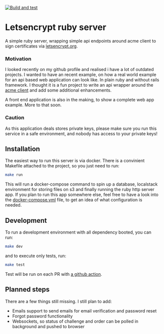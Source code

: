 [![Build and test](https://github.com/freder1c/letsencrypt-ruby-server/actions/workflows/build_and_test.yml/badge.svg)](https://github.com/freder1c/letsencrypt-ruby-server/actions/workflows/build_and_test.yml)

# Letsencrypt ruby server

A simple ruby server, wrapping simple api endpoints around acme client to sign certificates via
[letsencrypt.org](https://letsencrypt.org).

### Motivation

I looked recently on my github profile and realised i have a lot of outdated projects. I wanted to have an recent example,
on how a real world example for an api based web application can look like. In plain ruby and without rails framework. I
thought it is a fun project to write an api wrapper around the [acme client](https://github.com/unixcharles/acme-client)
and add some additional enhancements.

A front end application is also in the making, to show a complete web app example. More to that soon.

### Caution

As this application deals stores private keys, please make sure you run this service in a safe environment, and nobody
has access to your private keys!

## Installation

The easiest way to run this server is via docker. There is a convinient Makefile attached to the project, so you just
need to run:

```bash
make run
```

This will run a docker-compose command to spin up a database, localstack environment for storing files on s3 and finally
running the ruby http server app. If you plan to run this app somewhere else, feel free to have a look into the
[docker-compose.yml](https://github.com/freder1c/letsencrypt-ruby-server/blob/main/docker-compose.yml) file, to get an idea
of what configuration is needed.

## Development

To run a development environment with all dependency booted, you can run:

```bash
make dev
```

and to execute only tests, run:

```bash
make test
```

Test will be run on each PR with
[a github action](https://github.com/freder1c/letsencrypt-ruby-server/blob/main/.github/workflows/build_and_test.yml).


## Planned steps

There are a few things still missing. I still plan to add:

- Emails support to send emails for email verification and password reset
- Forgot password functionality
- Websockets, so status of challenge and order can be polled in background and pushed to browser

